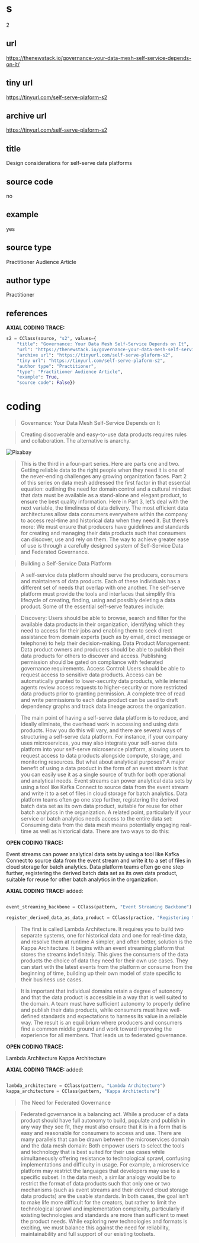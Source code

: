 # s 
2
## url
https://thenewstack.io/governance-your-data-mesh-self-service-depends-on-it/
## tiny url
https://tinyurl.com/self-serve-plaform-s2
## archive url
https://tinyurl.com/self-serve-plaform-s2
## title
Design considerations for self-serve data platforms
## source code
no
## example
yes
## source type 
Practitioner Audience Article
## author type
Practitioner
## references

**AXIAL CODING TRACE:**
``` python
s2 = CClass(source, "s2", values={
    "title": "Governance: Your Data Mesh Self-Service Depends on It",
    "url": "https://thenewstack.io/governance-your-data-mesh-self-service-depends-on-it/",
    "archive url": "https://tinyurl.com/self-serve-plaform-s2",
    "tiny url": "https://tinyurl.com/self-serve-plaform-s2",
    "author type": "Practitioner",
    "type": "Practitioner Audience Article",
    "example": True,
    "source code": False})
```

# coding

> Governance: Your Data Mesh Self-Service Depends on It

> Creating discoverable and easy-to-use data products requires rules and collaboration. The alternative is anarchy.

![Pixabay](https://cdn.thenewstack.io/media/2022/02/dab7d889-away-g501578ec6_1280-1024x575.jpg)

> This is the third in a four-part series. Here are parts one and two. Getting reliable data to the right people when they need it is one of the never-ending challenges any growing organization faces. Part 2 of this series on data mesh addressed the first factor in that essential equation: outlining the need for domain control and a cultural mindset that data must be available as a stand-alone and elegant product, to ensure the best quality information.
Here in Part 3, let’s deal with the next variable, the timeliness of data delivery. The most efficient data architectures allow data consumers everywhere within the company to access real-time and historical data when they need it. But there’s more: We must ensure that producers have guidelines and standards for creating and managing their data products such that consumers can discover, use and rely on them. The way to achieve greater ease of use is through a carefully designed system of Self-Service Data and Federated Governance.

> Building a Self-Service Data Platform

> A self-service data platform should serve the producers, consumers and maintainers of data products. Each of these individuals has a different set of needs that overlap with one another. The self-serve platform must provide the tools and interfaces that simplify this lifecycle of creating, finding, using and possibly deleting a data product. Some of the essential self-serve features include:

> Discovery: Users should be able to browse, search and filter for the available data products in their organization, identifying which they need to access for their jobs and enabling them to seek direct assistance from domain experts (such as by email, direct message or telephone) to help their decision-making.
Data Product Management: Data product owners and producers should be able to publish their data products for others to discover and access. Publishing permission should be gated on compliance with federated governance requirements.
Access Control: Users should be able to request access to sensitive data products. Access can be automatically granted to lower-security data products, while internal agents review access requests to higher-security or more restricted data products prior to granting permission. A complete tree of read and write permissions to each data product can be used to draft dependency graphs and track data lineage across the organization.

> The main point of having a self-serve data platform is to reduce, and ideally eliminate, the overhead work in accessing and using data products. How you do this will vary, and there are several ways of structuring a self-serve data platform. For instance, if your company uses microservices, you may also integrate your self-serve data platform into your self-serve microservice platform, allowing users to request access to data products alongside compute, storage, and monitoring resources.
But what about analytical purposes? A major benefit of using a data product in the form of an event stream is that you can easily use it as a single source of truth for both operational and analytical needs. Event streams can power analytical data sets by using a tool like Kafka Connect to source data from the event stream and write it to a set of files in cloud storage for batch analytics. Data platform teams often go one step further, registering the derived batch data set as its own data product, suitable for reuse for other batch analytics in the organization.
A related point, particularly if your service or batch analytics needs access to the entire data set: Consuming data from the data mesh means potentially engaging real-time as well as historical data. There are two ways to do this:

**OPEN CODING TRACE:**

 Event streams can power analytical data sets by using a tool like Kafka Connect to source data from the event stream and write it to a set of files in cloud storage for batch analytics. Data platform teams often go one step further, registering the derived batch data set as its own data product, suitable for reuse for other batch analytics in the organization.

**AXIAL CODING TRACE:**
added:
``` python

event_streaming_backbone = CClass(pattern, "Event Streaming Backbone")

register_derived_data_as_data_product = CClass(practice, "Registering the derived batch data set as a platform's own data product")

```

> The first is called Lambda Architecture. It requires you to build two separate systems, one for historical data and one for real-time data, and resolve them at runtime
A simpler, and often better, solution is the Kappa Architecture. It begins with an event streaming platform that stores the streams indefinitely. This gives the consumers of the data products the choice of data they need for their own use cases. They can start with the latest events from the platform or consume from the beginning of time, building up their own model of state specific to their business use cases.

> It is important that individual domains retain a degree of autonomy and that the data product is accessible in a way that is well suited to the domain. A team must have sufficient autonomy to properly define and publish their data products, while consumers must have well-defined standards and expectations to harness its value in a reliable way. The result is an equilibrium where producers and consumers find a common middle ground and work toward improving the experience for all members. That leads us to federated governance.

**OPEN CODING TRACE:**

Lambda Architecture
Kappa Architecture

**AXIAL CODING TRACE:**
added:
``` python

lambda_architecture = CClass(pattern, "Lambda Architecture") 
kappa_architecture = CClass(pattern, "Kappa Architecture")

```


> The Need for Federated Governance

> Federated governance is a balancing act. While a producer of a data product should have full autonomy to build, populate and publish in any way they see fit, they must also ensure that it is in a form that is easy and reasonable for consumers to access and use. There are many parallels that can be drawn between the microservices domain and the data mesh domain: Both empower users to select the tools and technology that is best suited for their use cases while simultaneously offering resistance to technological sprawl, confusing implementations and difficulty in usage.
For example, a microservice platform may restrict the languages that developers may use to a specific subset. In the data mesh, a similar analogy would be to restrict the format of data products such that only one or two mechanisms (such as event streams and their derived cloud storage data products) are the usable standards. In both cases, the goal isn’t to make life more difficult for the creators, but rather to limit the technological sprawl and implementation complexity, particularly if existing technologies and standards are more than sufficient to meet the product needs. While exploring new technologies and formats is exciting, we must balance this against the need for reliability, maintainability and full support of our existing toolsets.





















































